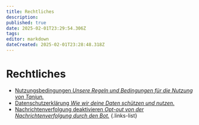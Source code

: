 ```yaml
---
title: Rechtliches
description: 
published: true
date: 2025-02-01T23:29:54.306Z
tags: 
editor: markdown
dateCreated: 2025-02-01T23:28:48.318Z
---
```


# Rechtliches

- [Nutzungsbedingungen *Unsere Regeln und Bedingungen für die Nutzung von Tanjun.*](./legal/terms-of-service)
- [Datenschutzerklärung *Wie wir deine Daten schützen und nutzen.*](./legal/privacy-policy)
- [Nachrichtenverfolgung deaktivieren *Opt-out von der Nachrichtenverfolgung durch den Bot.*](./legal/opt-out)
{.links-list}